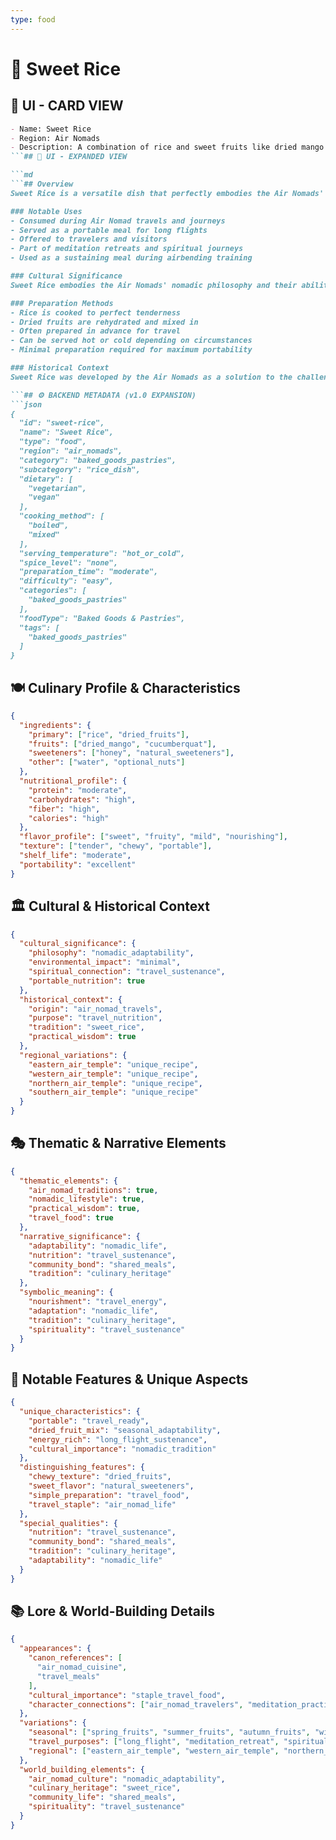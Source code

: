 ```yaml
---
type: food
---
```


# 🍚 Sweet Rice

## 🎴 UI - CARD VIEW

```md
- Name: Sweet Rice
- Region: Air Nomads
- Description: A combination of rice and sweet fruits like dried mango and cucumberquat, designed to be adaptable for Air Nomad travels and nomadic lifestyle.
```## 📖 UI - EXPANDED VIEW

```md
```## Overview
Sweet Rice is a versatile dish that perfectly embodies the Air Nomads' nomadic lifestyle and their ability to adapt to different environments. This dish combines rice with sweet fruits like dried mango and cucumberquat, creating a portable, nutritious meal that can be easily prepared and consumed during travels. The dish represents the Air Nomads' practical wisdom and their understanding of how to maintain a healthy diet while constantly on the move.

### Notable Uses
- Consumed during Air Nomad travels and journeys
- Served as a portable meal for long flights
- Offered to travelers and visitors
- Part of meditation retreats and spiritual journeys
- Used as a sustaining meal during airbending training

### Cultural Significance
Sweet Rice embodies the Air Nomads' nomadic philosophy and their ability to create nourishing meals that can be adapted to any situation. The combination of rice and dried fruits reflects their practical approach to food - choosing ingredients that are portable, nutritious, and can be preserved for long periods. The dish represents their belief that even the simplest meals can be both satisfying and spiritually meaningful.

### Preparation Methods
- Rice is cooked to perfect tenderness
- Dried fruits are rehydrated and mixed in
- Often prepared in advance for travel
- Can be served hot or cold depending on circumstances
- Minimal preparation required for maximum portability

### Historical Context
Sweet Rice was developed by the Air Nomads as a solution to the challenges of their nomadic lifestyle. The dish was designed to provide sustained energy for long flights and spiritual journeys while being easy to prepare and transport. This practical approach to food was among the many traditions that Avatar Aang worked to preserve, recognizing its importance in maintaining the Air Nomad way of life.

```## ⚙️ BACKEND METADATA (v1.0 EXPANSION)
```json
{
  "id": "sweet-rice",
  "name": "Sweet Rice",
  "type": "food",
  "region": "air_nomads",
  "category": "baked_goods_pastries",
  "subcategory": "rice_dish",
  "dietary": [
    "vegetarian",
    "vegan"
  ],
  "cooking_method": [
    "boiled",
    "mixed"
  ],
  "serving_temperature": "hot_or_cold",
  "spice_level": "none",
  "preparation_time": "moderate",
  "difficulty": "easy",
  "categories": [
    "baked_goods_pastries"
  ],
  "foodType": "Baked Goods & Pastries",
  "tags": [
    "baked_goods_pastries"
  ]
}
```

## 🍽️ Culinary Profile & Characteristics
```json
{
  "ingredients": {
    "primary": ["rice", "dried_fruits"],
    "fruits": ["dried_mango", "cucumberquat"],
    "sweeteners": ["honey", "natural_sweeteners"],
    "other": ["water", "optional_nuts"]
  },
  "nutritional_profile": {
    "protein": "moderate",
    "carbohydrates": "high",
    "fiber": "high",
    "calories": "high"
  },
  "flavor_profile": ["sweet", "fruity", "mild", "nourishing"],
  "texture": ["tender", "chewy", "portable"],
  "shelf_life": "moderate",
  "portability": "excellent"
}
```

## 🏛️ Cultural & Historical Context
```json
{
  "cultural_significance": {
    "philosophy": "nomadic_adaptability",
    "environmental_impact": "minimal",
    "spiritual_connection": "travel_sustenance",
    "portable_nutrition": true
  },
  "historical_context": {
    "origin": "air_nomad_travels",
    "purpose": "travel_nutrition",
    "tradition": "sweet_rice",
    "practical_wisdom": true
  },
  "regional_variations": {
    "eastern_air_temple": "unique_recipe",
    "western_air_temple": "unique_recipe",
    "northern_air_temple": "unique_recipe",
    "southern_air_temple": "unique_recipe"
  }
}
```

## 🎭 Thematic & Narrative Elements
```json
{
  "thematic_elements": {
    "air_nomad_traditions": true,
    "nomadic_lifestyle": true,
    "practical_wisdom": true,
    "travel_food": true
  },
  "narrative_significance": {
    "adaptability": "nomadic_life",
    "nutrition": "travel_sustenance",
    "community_bond": "shared_meals",
    "tradition": "culinary_heritage"
  },
  "symbolic_meaning": {
    "nourishment": "travel_energy",
    "adaptation": "nomadic_life",
    "tradition": "culinary_heritage",
    "spirituality": "travel_sustenance"
  }
}
```

## 🌟 Notable Features & Unique Aspects
```json
{
  "unique_characteristics": {
    "portable": "travel_ready",
    "dried_fruit_mix": "seasonal_adaptability",
    "energy_rich": "long_flight_sustenance",
    "cultural_importance": "nomadic_tradition"
  },
  "distinguishing_features": {
    "chewy_texture": "dried_fruits",
    "sweet_flavor": "natural_sweeteners",
    "simple_preparation": "travel_food",
    "travel_staple": "air_nomad_life"
  },
  "special_qualities": {
    "nutrition": "travel_sustenance",
    "community_bond": "shared_meals",
    "tradition": "culinary_heritage",
    "adaptability": "nomadic_life"
  }
}
```

## 📚 Lore & World-Building Details
```json
{
  "appearances": {
    "canon_references": [
      "air_nomad_cuisine",
      "travel_meals"
    ],
    "cultural_importance": "staple_travel_food",
    "character_connections": ["air_nomad_travelers", "meditation_practitioners"]
  },
  "variations": {
    "seasonal": ["spring_fruits", "summer_fruits", "autumn_fruits", "winter_preserved"],
    "travel_purposes": ["long_flight", "meditation_retreat", "spiritual_journey"],
    "regional": ["eastern_air_temple", "western_air_temple", "northern_air_temple", "southern_air_temple"]
  },
  "world_building_elements": {
    "air_nomad_culture": "nomadic_adaptability",
    "culinary_heritage": "sweet_rice",
    "community_life": "shared_meals",
    "spirituality": "travel_sustenance"
  }
}
```
